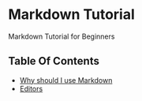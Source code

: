 # Markdown Tutorial

Markdown Tutorial for Beginners

## Table Of Contents

- [Why should I use Markdown](why-markdown.md)
- [Editors](editors.md)
